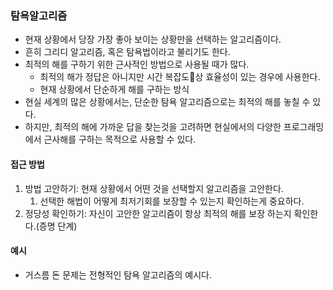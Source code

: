 ### 탐욕알고리즘

- 현재 상황에서 당장 가장 좋아 보이는 상황만을 선택하는 알고리즘이다.
- 흔히 그리디 알고리즘, 혹은 탐욕법이라고 불리기도 한다.
- 최적의 해를 구하기 위한 근사적인 방법으로 사용될 때가 많다.
	- 최적의 해가 정답은 아니지만 시간 복잡도상 효율성이 있는 경우에 사용한다.
	- 현재 상황에서 단순하게 해를 구하는 방식
- 현실 세계의 많은 상황에서는, 단순한 탐욕 알고리즘으로는 최적의 해를 놓칠 수 있다.
- 하지만, 최적의 해에 가까운 답을 찾는것을 고려하면 현실에서의 다양한 프로그래밍에서 근사해를 구하는 목적으로 사용할 수 있다.

#### 접근 방법

1. 방법 고안하기: 현재 상황에서 어떤 것을 선택할지 알고리즘을 고안한다.
	1. 선택한 해법이 어떻게 최저기회를 보장할 수 있는지 확인하는게 중요하다.
2. 정당성 확인하기: 자신이 고안한 알고리즘이 항상 최적의 해를 보장 하는지 확인한다.(증명 단계)

#### 예시

- 거스름 돈 문제는 전형적인 탐욕 알고리즘의 예시다.